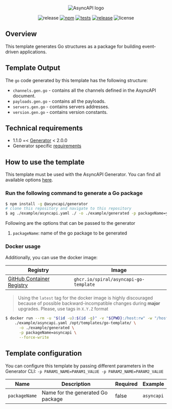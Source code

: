 <div align="center">

![AsyncAPI logo](https://user-images.githubusercontent.com/7326800/206534082-36d7caf2-a14e-4c80-bf66-9005142c1bb8.png)

![release][badge-release]
[![npm][badge-npm-version]][npm-package]
[![tests][badge-tests]][actions]
[![release][badge-release]][actions]
![license][badge-license]

</div>

## Overview

This template generates Go structures as a package for building event-driven applications.

## Template Output

The `go` code generated by this template has the following structure:

- `channels.gen.go` - contains all the channels defined in the AsyncAPI document.
- `payloads.gen.go` - contains all the payloads.
- `servers.gen.go` - contains servers addresses.
- `version.gen.go` - contains version constants.

## Technical requirements

- 1.1.0 =< [Generator](https://github.com/asyncapi/generator/) < 2.0.0
- Generator specific [requirements](https://github.com/asyncapi/generator/#requirements)

## How to use the template

This template must be used with the AsyncAPI Generator. You can find all available options [here](https://github.com/asyncapi/generator/).

### Run the following command to generate a Go package

```bash
$ npm install -g @asyncapi/generator
# clone this repository and navigate to this repository
$ ag ./example/asyncapi.yaml ./ -o ./example/generated -p packageName=your_go_package_name
```

Following are the options that can be passed to the generator

1. `packageName`: name of the go package to be generated

### Docker usage

Additionally, you can use the docker image:

| Registry                          | Image                                 |
|-----------------------------------|---------------------------------------|
| [GitHub Container Registry][ghcr] | `ghcr.io/spiral/asyncapi-go-template` |

> Using the `latest` tag for the docker image is highly discouraged because of possible backward-incompatible changes during **major** upgrades. Please, use tags in `X.Y.Z` format

```bash
$ docker run --rm -u "$(id -u):$(id -g)" -v "${PWD}:/host:rw" -w "/host" ghcr.io/spiral/asyncapi-go-template \
    ./example/asyncapi.yaml /opt/templates/go-template/ \
      -o ./example/generated \
      -p packageName=asyncapi \
      --force-write
```

## Template configuration

You can configure this template by passing different parameters in the Generator CLI: `-p PARAM1_NAME=PARAM1_VALUE -p PARAM2_NAME=PARAM2_VALUE`

| Name          | Description                       | Required | Example    |
|---------------|-----------------------------------|----------|------------|
| `packageName` | Name for the generated Go package | false    | `asyncapi` |

[badge-release]:https://img.shields.io/github/v/release/spiral/asyncapi-go-template?style=flat-square
[badge-npm-version]:https://img.shields.io/npm/v/@spiral/asyncapi-go-template?maxAge=30&style=flat-square
[badge-tests]:https://img.shields.io/github/workflow/status/spiral/asyncapi-go-template/tests?maxAge=30&label=tests&logo=github&style=flat-square
[badge-release]:https://img.shields.io/github/workflow/status/spiral/asyncapi-go-template/release?maxAge=30&label=release&logo=github&style=flat-square
[badge-license]:https://img.shields.io/github/license/spiral/asyncapi-go-template.svg?maxAge=30&style=flat-square
[npm-package]:https://www.npmjs.com/package/@spiral/asyncapi-go-template
[actions]:https://github.com/spiral/asyncapi-go-template/actions
[ghcr]:https://github.com/spiral/asyncapi-go-template/pkgs/container/asyncapi-go-template
